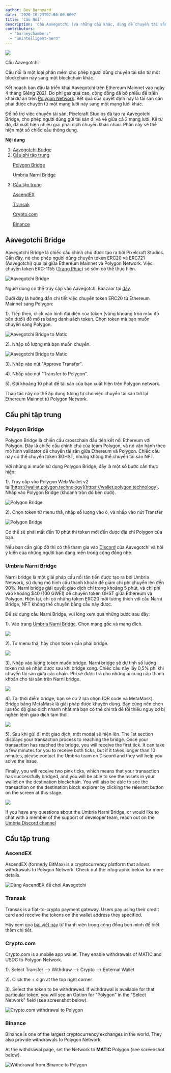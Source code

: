 ```yaml
---
author: Dev Barnyard
date: '2020-10-23T07:00:00.000Z'
title: 'Cầu Nối'
description: 'Cầu Aavegotchi (và những cầu khác, dùng để chuyển tài sản đi và về Polygon)'
contributors:
  - "barneychambers"
  - "unintelligent-nerd"
---
```


<div class="headerImageContainer">
<img class="headerImage" src="/bridge/aavegotchi-bridge.gif">
<p class="headerImageText">Cầu Aavegotchi</p>
</div>

Cầu nối là một loại phần mềm cho phép người dùng chuyển tài sản từ một blockchain này sang một blockchain khác.

Kết hoạch ban đầu là triển khai Aavegotchi trên Ethereum Mainnet vào ngày 4 tháng Giêng 2021. Do phí gas quá cao, cộng đồng đã bỏ phiếu để triển khai dự án trên [Polygon Network](/glossary#polygon). Kết quả của quyết định này là tài sản cần phải được chuyển từ một mạng lưới này sang một mạng lưới khác.

Để hỗ trợ việc chuyển tài sản, Pixelcraft Studios đã tạo ra Aavegotchi Bridge, cho phép người dùng gửi tài sản đi và về giữa cả 2 mạng lưới. Kể từ đó, đã xuất hiện nhiều giải phải dịch chuyển khác nhau. Phần này sẽ thể hiện một số chiếc cầu thông dụng.

<div class="contentsBox">

**Nội dung**

<ol>
<li><a href=#aavegotchi-bridge>Aavegotchi Bridge</a></li>
<li><a href=#decentralized-bridges>Cầu phi tập trung</a></li>
<p><a href=#polygon-bridge>Polygon Bridge</a></p>
<p><a href=#umbria-narni-bridge>Umbria Narni Bridge</a></p>
<li><a href=#centralized-bridges>Cầu tập trung</a></li>
<p><a href=#ascendex>AscendEX</a></p>
<p><a href=#transak>Transak</a></p>
<p><a href=#crypto-com>Crypto.com</a></p>
<p><a href=#binance>Binance</a></p>
</ol>

</div>

## Aavegotchi Bridge

Aavegotchi Bridge là chiếc cầu chính chủ được tạo ra bởi Pixelcraft Studios. Gần đây, nó cho phép người dùng chuyển token ERC20 và ERC721 (Aavegotchi) qua lại giữa Ethereum Mainnet và Polygon Network. Việc chuyển token ERC-1155 ([Trang Phục](/wearables)) sẽ sớm có thể thực hiện.

<img class="bodyImage" src="/bridge/aavegotchi-bridge.png" alt="Aavegotchi Bridge" />

Người dùng có thể truy cập vào Aavegotchi Baazaar tại [đây](https://aavegotchi.com/bridge).

Dưới đây là hướng dẫn chi tiết việc chuyển token ERC20 từ Ethereum Mainnet sang Polygon:

1). Tiếp theo, click vào hình đại diện của token (vùng khoang tròn màu đỏ bên dưới) để mở ra bảng danh sách token. Chọn token mà bạn muốn chuyển sang Polygon.

<img class = "bodyImage" src = "/bridge/select-atoken-to-convert.png" alt = "Aavegotchi Bridge to Matic" />

2). Nhập số lượng mà bạn muốn chuyển.

<img class = "bodyImage" src = "/bridge/amount-to-transfer-to-matic.png" alt = "Aavegotchi Bridge to Matic" />

3). Nhấp vào nút "Approve Transfer".

4). Nhấp vào nút "Transfer to Polygon".

5). Đợi khoảng 10 phút để tài sản của bạn xuất hiện trên Polygon network.

Thao tác này có thể áp dụng tương tự cho việc chuyển tài sản trở lại Ethereum Mainnet từ Polygon Network.

## Cầu phi tập trung

### Polygon Bridge
Polygon Bridge là chiến cầu crosschain đầu tiên kết nối Ethereum với Polygon. Đây là chiếc cầu chính chủ của team Polygon, và nó vận hành theo mô hình validator để chuyển tài sản giữa Ethereum và Polygon. Chiếc cầu này có thể chuyển token $GHST, nhưng không thể chuyển tài sản NFT.

Với những ai muốn sử dụng Polygon Bridge, đây là một số bước cần thực hiện:

1). Truy cập vào Polygon Web Wallet v2 tại[https://wallet.polygon.technology](https://wallet.polygon.technology). Nhấp vào Polygon Bridge (khoanh tròn đỏ bên dưới).

<img class="bodyImage" src="/bridge/polygon-bridge-frontpage.png" alt="Polygon Bridge" />

2). Chọn token từ menu thả, nhập số lượng vào ô, và nhấp vào nút Transfer

<img class="bodyImage" src="/bridge/polygon-bridge.png" alt="Polygon Bridge" />

Có thể sẽ phải mất đến 10 phút thì token mới đến được địa chỉ Polygon của bạn.

Nếu bạn cần giúp đỡ thì có thể tham gia vào [Discord](https://discord.com/invite/rttCTkZ) của Aavegotchi và hỏi ý kiến của những người bạn đáng mến trong cộng đồng nhé.

### Umbria Narni Bridge
Narni bridge là một giải pháp cầu nối tân tiến được tạo ra bởi Umbria Network, sử dụng mô hình cầu thanh khoản để giảm chi phí chuyển lên đến 90%. Narni bridge giải quyết giao dịch chỉ trong khoảng 5 phút, và chi phí vào khoảng $40 (100 GWEI) để chuyển token GHST giữa Ethereum và Polygon. Hiện tại, chỉ có những token ERC20 mới tương thích với cầu Narni Bridge, NFT không thể chuyển bằng cầu này được.

Để sử dụng cầu Narni Bridge, vui lòng xem qua những bước sau đây:

1). Vào trang [Umbria Narni Bridge](https://bridge.umbria.network/bridge). Chọn mạng gốc và mạng đích.

<img class="bodyImage" src='/bridge/umbria-network-selection.png' />

2). Từ menu thả, hãy chọn token cần phải bridge.

<img class="bodyImage" src='/bridge/umbria-token-selection.png' />

3). Nhập vào lượng token muốn bridge. Narni bridge sẽ dự tính số lượng token mà sẽ nhận được sau khi bridge xong. Chiếc cầu này lấy 0,5% phí khi chuyển tài sản giữa các chain. Phí sẽ được trả cho những ai cung cấp thanh khoản cho tài sản trên Narni bridge.

<img class="bodyImage" src='/bridge/umbria-fee-estimation.png' />

4). Tại thời điểm bridge, bạn sẽ có 2 lựa chọn (QR code và MetaMask). Bridge bằng MetaMask là giải pháp được khuyên dùng. Bạn cũng nên chọn lựa tốc độ giao dịch nhanh nhất mà bạn có thể chi trả để tối thiểu nguy cơ bị nghẽn lệnh giao dịch tạm thời.

<img class="bodyImage" src='/bridge/umbria-confirming-transaction.png' />

5). Sau khi gửi đi một giao dịch, một modal sẽ hiện lên. The 1st section displays your transaction process to reaching the bridge. Once your transaction has reached the bridge, you will receive the first tick. It can take a few minutes for you to receive both ticks, but if it takes longer than 10 minutes, please contact the Umbria team on Discord and they will help you solve the issue.

Finally, you will receive two pink ticks, which means that your transaction has successfully bridged, and you will be able to see the assets in your wallet on the destination blockchain. You will also be able to see the transaction on the destination block explorer by clicking the relevant button on the screen at this stage.

<img class="bodyImage" src='/bridge/umbria-confirmation.png' />

If you have any questions about the Umbria Narni Bridge, or would like to chat with a member of the support of developer team, reach out on the [Umbria Discord channel](https://discord.gg/8Ms7Cr4)

## Cầu tập trung

### AscendEX

AscendEX (formerly BitMax) is a cryptocurrency platform that allows withdrawals to Polygon Network. Check out the infographic below for more details.

<img class = "bodyImage" src = "/bridge/Using_AscendEX_and_play_Aavegotchi.jpg" alt = "Dùng AscendEX để chơi Aavegotchi" />

### Transak

Transak is a fiat-to-crypto payment gateway. Users pay using their credit card and receive the tokens on the wallet address they specified.

Hãy xem qua [bài viết này](https://trasher.substack.com/p/buying-your-tokens-straight-into) từ thành viên trong cộng đồng bọn mình để biết thêm chi tiết.

### Crypto.com

Crypto.com is a mobile app wallet. They enable withdrawals of MATIC and USDC to Polygon Network.

1). Select Transfer --> Withdraw --> Crypto --> External Wallet

2). Click the + sign at the top right corner

3). Select the token to be withdrawed. If withdrawal is available for that particular token, you will see an Option for "Polygon" in the "Select Network" field (see screenshot below).

<img class="bodyImage" src="/bridge/cryptocom-withdrawal.png" alt="Crypto.com withdrawal to Polygon" />

### Binance

Binance is one of the largest cryptocurrency exchanges in the world. They also provide withdrawals to Polygon Network.

At the withdrawal page, set the Network to **MATIC** Polygon (see screenshot below).

<img class="bodyImage" src="/bridge/withdrawal-from-binance-to-polygon.png" alt="Withdrawal from Binance to Polygon" />